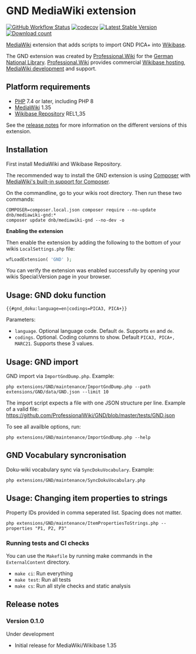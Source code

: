 # GND MediaWiki extension

[![GitHub Workflow Status](https://img.shields.io/github/actions/workflow/status/ProfessionalWiki/GND/ci.yml?branch=master)](https://github.com/ProfessionalWiki/GND/actions?query=workflow%3ACI)
[![codecov](https://codecov.io/gh/ProfessionalWiki/GND/branch/master/graph/badge.svg)](https://codecov.io/gh/ProfessionalWiki/GND)
[![Latest Stable Version](https://poser.pugx.org/dnb/mediawiki-gnd/version.png)](https://packagist.org/packages/dnb/mediawiki-gnd)
[![Download count](https://poser.pugx.org/dnb/mediawiki-gnd/d/total.png)](https://packagist.org/packages/dnb/mediawiki-gnd)

[MediaWiki] extension that adds scripts to import GND PICA+ into [Wikibase].

The GND extension was created by [Professional.Wiki] for the [German National Library]. [Professional.Wiki] provides commercial [Wikibase hosting], [MediaWiki development] and support.

## Platform requirements

* [PHP] 7.4 or later, including PHP 8
* [MediaWiki] 1.35
* [Wikibase Repository] REL1_35

See the [release notes](#release-notes) for more information on the different versions of this extension.

## Installation

First install MediaWiki and Wikibase Repository.

The recommended way to install the GND extension is using [Composer] with
[MediaWiki's built-in support for Composer][Composer install].

On the commandline, go to your wikis root directory. Then run these two commands:

```shell script
COMPOSER=composer.local.json composer require --no-update dnb/mediawiki-gnd:*
composer update dnb/mediawiki-gnd --no-dev -o
```

**Enabling the extension**

Then enable the extension by adding the following to the bottom of your wikis `LocalSettings.php` file:

```php
wfLoadExtension( 'GND' );
```

You can verify the extension was enabled successfully by opening your wikis Special:Version page in your browser.

## Usage: GND doku function

```
{{#gnd_doku:language=en|codings=PICA3, PICA+}}
```

Parameters:
* `language`. Optional language code. Default `de`. Supports `en` and `de`.
* `codings`. Optional. Coding columns to show. Default `PICA3, PICA+, MARC21`. Supports these 3 values.

## Usage: GND import

GND import via `ImportGndDump.php`. Example:

    php extensions/GND/maintenance/ImportGndDump.php --path extensions/GND/data/GND.json --limit 10

The import script expects a file with one JSON structure per line. Example of
a valid file: https://github.com/ProfessionalWiki/GND/blob/master/tests/GND.json

To see all availble options, run:

    php extensions/GND/maintenance/ImportGndDump.php --help

## GND Vocabulary syncronisation

Doku-wiki vocabulary sync via `SyncDokuVocabulary`. Example:

    php extensions/GND/maintenance/SyncDokuVocabulary.php

## Usage: Changing item properties to strings

Property IDs provided in comma seperated list. Spacing does not matter.

	php extensions/GND/maintenance/ItemPropertiesToStrings.php --properties "P1, P2, P3"

### Running tests and CI checks

You can use the `Makefile` by running make commands in the `ExternalContent` directory.

* `make ci`: Run everything
* `make test`: Run all tests
* `make cs`: Run all style checks and static analysis

## Release notes

### Version 0.1.0

Under development

* Initial release for MediaWiki/Wikibase 1.35

[Professional.Wiki]: https://professional.wiki
[Wikibase]: https://wikibase.consulting/what-is-wikibase/
[MediaWiki]: https://www.mediawiki.org
[PHP]: https://www.php.net
[Wikibase Repository]: https://www.mediawiki.org/wiki/Extension:Wikibase_Repository
[Composer]: https://getcomposer.org
[Composer install]: https://professional.wiki/en/articles/installing-mediawiki-extensions-with-composer
[MediaWiki development]: https://professional.wiki/en/mediawiki-development
[Wikibase hosting]: https://professional.wiki/en/hosting/wikibase
[German National Library]: https://www.dnb.de/EN/Home/home_node.html
